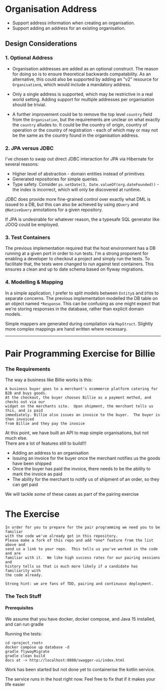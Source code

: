 # Organisation Address

 * Support address information when creating an organisation.
 * Support adding an address for an existing organisation.

## Design Considerations

### 1. Optional Address

 * Organisation addresses are added as an optional construct. The reason for doing so is to ensure theoretical backwards compatability. As an alternative, this could also be supported by adding an "v2" resource for `Organisation`s, which would include a mandatory address.

 * Only a single address is supported, which may be restrictive in a real world setting. Adding support for multiple addresses per organisation should be trivial.

 * A further improvement could be to remove the top level `country` field from the `Organisation`, but the requirements are unclear on what exactly the `country` alludes to. It could be the country of origin, country of operation or the country of registration - each of which may or may not be the same as the country found in the organisation address. 

### 2. JPA versus JDBC

I've chosen to swap out direct JDBC interaction for JPA via Hibernate for several reasons:
 * Higher level of abstraction - domain entities instead of primitives
 * Generated repositories for simple queries.
 * Type safety. Consider `ps.setDate(3, Date.valueOf(org.dateFounded))` - the index is incorrect, which will only be discovered at runtime.

JDBC does provide more fine-grained control over exactly what DML is issued to a DB, but this can also be achieved by using `@Query` and `@NativeQuery` annotations for a given repository.

If JPA is undesirable for whatever reason, the a typesafe SQL generator like JOOQ could be employed.

### 3. Test Containers

The previous implementation required that the host environment has a DB running at a given port in order to run tests. I'm a strong proponent for enabling a developer to checkout a project and simply run the tests. To facilitate that, the tests were changed to run against test containers. This ensures a clean and up to date schema based on flyway migrations.

### 4. Modelling & Mapping 

In a simple application, I prefer to split models between `Entity`s and `DTO`s to separate concerns. The previous implementation modelled the DB table on an object named `*Response`. This can be confusing as one might expect that we're storing responses in the database, rather than explicit domain models.

Simple mappers are generated during compilation via `MapStruct`. Slightly more complex mappings are hand written where necessary.

-----------

Pair Programming Exercise for Billie
=============
### The Requirements

The way a business like Billie works is this:

```
A business buyer goes to a merchant's ecommerce platform catering for B2B and buys goods. 
At the checkout, the buyer chooses Billie as a payment method, and checks out via our 
widget on the merchants site.  Upon shipment, the merchant tells us this, and is paid
immediately. Billie also issues an invoice to the buyer.  The buyer is then invoiced 
from Billie and they pay the invoice
```

At this point, we have built an API to map simple organisations, but not much else.  
There are a lot of features still to build!!! 
* Adding an address to an organisation
* Issuing an invoice for the buyer once the merchant notifies us the goods have been shipped
* Once the buyer has paid the invoice, there needs to be the ability to mark the invoice as paid 
* The ability for the merchant to notify us of shipment of an order, so they can get paid

We will tackle _some_ of these cases as part of the pairing exercise


The Exercise
====
```
In order for you to prepare for the pair programming we need you to be familiar 
with the code we've already got in this repository.
Please make a fork of this repo and add *one* feature from the list above and 
send us a link to your repo.  This tells us you've worked in the code and are 
familiar with it.  We like high success rates for our pairing sessions and
history tells us that is much more likely if a candidate has familiarity with 
the code already.

Strong hint: we are fans of TDD, pairing and continuous deployment.
```


### The Tech Stuff
#### Prerequisites
We assume that you have docker, docker compose, and Java 15 installed, and can run gradle

Running the tests:
```shell
cd <project_root>
docker compose up database -d
gradle flywayMigrate
gradle clean build
docs at -> http://localhost:8080/swagger-ui/index.html
```
Work has been started but not done yet to containerise the kotlin service.

The service runs in the host right now.  Feel free to fix that if it makes your life easier
